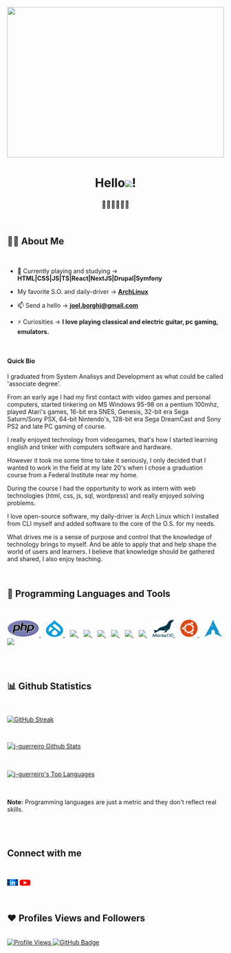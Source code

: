 <a href="#"><img  width="100%" height="350" src="assets/Digital_rain_animation_small_letters_shine.gif"/></a><br />

<h1 align="center"> Hello<img src="https://raw.githubusercontent.com/MartinHeinz/MartinHeinz/master/wave.gif" width="30px">!</h1>
<h3 align="center">🐧🐧🐧🐧🐧🐧</h3> <br />

## 🙋‍♂️ About Me
<br />

- 🌱 Currently playing and studying -> **HTML|CSS|JS|TS|React|NextJS|Drupal|Symfony**

- My favorite S.O. and daily-driver -> **[ArchLinux](https://archlinux.org)**

- 📫 Send a hello -> **joel.borghi@gmail.com**

- ⚡ Curiosities -> **I love playing classical and electric guitar, pc gaming, emulators.**

<br> 

#### Quick Bio

<p align="left">  
I graduated from System Analisys and Development as what could be called 'associate degree'.

From an early age I had my first contact with video games and personal computers, started tinkering on MS Windows 95-98 on a pentium 100mhz, played Atari's games, 16-bit era SNES, Genesis, 32-bit era Sega Saturn/Sony PSX, 64-bit Nintendo's, 128-bit era Sega DreamCast and Sony PS2 and late PC gaming of course.

I really enjoyed technology from videogames, that's how I started learning english and tinker with computers software and hardware.

However it took me some time to take it seriously, I only decided that I wanted to work in the field at my late 20's when I chose a graduation course from a Federal Institute near my home.

During the course I had the opportunity to work as intern with web technologies (html, css, js, sql, wordpress) and really enjoyed solving problems.

I love open-source software, my daily-driver is Arch Linux which I installed from CLI myself and added software to the core of the O.S. for my needs.

What drives me is a sense of purpose and control that the knowledge of technology brings to myself. 
And be able to apply that and help shape the world of users and learners. 
I believe that knowledge should be gathered and shared, I also enjoy teaching.
</p>
<br />


## 🚀 Programming Languages and Tools
<br />
<p align="left">
    <a style="margin-right:12px;" href="https://www.php.net" target="_blank"> <img  width="" height="40" src="assets/Official_PHP_Logo.svg"/> </a>
    <a style="margin-right:12px;" href="https://drupal.org/" target="_blank"> <img img  width="40" height="40" src="assets/drupal_logo_stacked.png"> 
    <a style="margin-right:12px;" href="https://developer.mozilla.org/en-US/docs/Web/JavaScript" target="_blank"> <img src="https://img.icons8.com/color/48/000000/javascript.png"/> </a> 
    <a style="margin-right:12px;" href="https://www.w3.org/html/" target="_blank"> <img src="https://img.icons8.com/color/48/000000/html-5.png"/> </a> 
    <a style="margin-right:12px;" href="https://www.w3schools.com/css/" target="_blank"> <img src="https://img.icons8.com/color/48/000000/css3.png"/> </a> 
    <a style="margin-right:12px;" href="https://getbootstrap.com" target="_blank"> <img src="https://img.icons8.com/color/48/000000/bootstrap.png"/> </a> 
    <a style="margin-right:12px;" href="https://www.python.org" target="_blank"> <img src="https://img.icons8.com/color/48/000000/python.png"/> </a> 
    <a style="margin-right:12px;" href="https://nodejs.org" target="_blank"> <img src="https://img.icons8.com/color/48/000000/nodejs.png"/> </a> 
    <a style="margin-right:12px;" href="https://www.mariadb.org/" target="_blank"> <img width="" height="40" src="assets/maria_db_logo.svg"/> </a>  
    <a style="margin-right:12px;" href="https://ubuntu.org/" target="_blank"> <img width="" height="40" src="assets/ubuntu_logo.svg"/> </a> 
    <a style="margin-right:12px;" href="https://archlinux.org/" target="_blank"> <img 
    width="" height="40" src="assets/archlinux_logo.svg"/> </a> 
    <a style="margin-right:12px;" href="https://git-scm.com/" target="_blank"> <img  src="https://img.icons8.com/color/48/000000/git.png"/> </a> 

</p>

<br/>
<br />

## 📊 Github Statistics
<br />
<p align="center">
    
  [![GitHub Streak](https://github-readme-streak-stats.herokuapp.com/?user=j-guerreiro&theme=yeblu&hide_border=true)](https://github.com/DenverCoder1/github-readme-streak-stats)

<br />
</p>
    <a href="https://github.com/j-guerreiro/github-readme-stats"><img alt="j-guerreiro Github Stats" src="https://github-readme-stats.vercel.app/api?username=j-guerreiro&show_icons=true&count_private=true&theme=react&hide_border=true&bg_color=112a4b" /></a>

  <br /> <br /> 
  <a href="https://github.com/j-guerreiro/github-readme-stats"><img alt="j-guerreiro's Top Languages" src="https://github-readme-stats.vercel.app/api/top-langs/?username=j-guerreiro&langs_count=8&count_private=true&layout=compact&theme=react&hide_border=true&bg_color=112a4b" /></a>


  <br />
  <br />
  <b>Note:</b> Programming languages are just a metric and they don't reflect real skills.

<br />
<br />

<!-- <a href="https://github.com/j-guerreiro/github-readme-activity-graph"><img alt="j-guerreiro's Activity Graph" src="https://activity-graph.herokuapp.com/graph?username=j-guerreiro&bg_color=112a4b&color=5BCDEC&line=5BCDEC&point=FFFFFF&hide_border=true" /></a> -->

<br />
<br />

## Connect with me
<br />
<p align="left">

<a href = "https://www.linkedin.com/in/joel-guerreiro/"><img width="5%" height="5%" src="assets/linkedin.jpg"/></a>
<a href = "https://www.youtube.com/channel/UC4FHLHvEgUcjgNFBW0EYh9Q"><img width="5%" height="5%" src="assets/youtube.png"/></a>

<br />

</p>

## ❤ Profiles Views and Followers
<br />
<a href="https://github.com/antonkomarev/github-profile-views-counter">
    <img src="https://komarev.com/ghpvc/?username=j-guerreiro" alt="Profile Views" target="_blank">
</a>
<a href="https://github.com/j-guerreiro?tab=followers"><img src="https://img.shields.io/github/followers/j-guerreiro?label=Followers&style=social" alt="GitHub Badge" target="_blank"></a>

